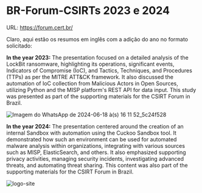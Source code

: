# BR-Forum-CSIRTs 2023 e 2024

URL: https://forum.cert.br/

Claro, aqui estão os resumos em inglês com a adição do ano no formato solicitado:

**In the year 2023:**
The presentation focused on a detailed analysis of the LockBit ransomware, highlighting its operations, significant events, Indicators of Compromise (IoC), and Tactics, Techniques, and Procedures (TTPs) as per the MITRE ATT&CK framework. It also discussed the automation of IoC collection from Malicious Actors in Open Sources, utilizing Python and the MISP platform's REST API for data input. This study was presented as part of the supporting materials for the CSIRT Forum in Brazil.

![Imagem do WhatsApp de 2024-06-18 à(s) 16 11 52_5c24f528](https://github.com/crocodyli/BR-Forum-CSIRTs/assets/113185400/ecc7d6de-1290-4cb8-8638-dddad09febfb)


**In the year 2024:**
The presentation centered around the creation of an internal Sandbox with automation using the Cuckoo Sandbox tool. It demonstrated how such an environment can be used for automated malware analysis within organizations, integrating with various sources such as MISP, ElasticSearch, and others. It also emphasized supporting privacy activities, managing security incidents, investigating advanced threats, and automating threat sharing. This content was also part of the supporting materials for the CSIRT Forum in Brazil.

![logo-site](https://github.com/crocodyli/BR-Forum-CSIRTs/assets/113185400/ee9a57ff-6036-42cb-97c2-9b244c68fe49)
